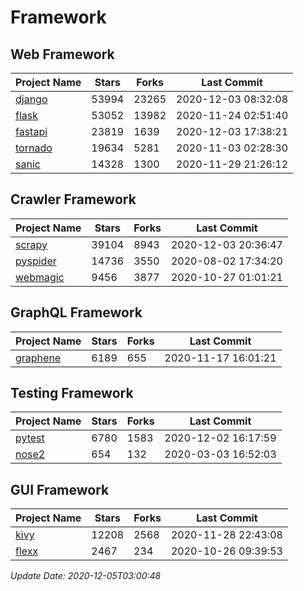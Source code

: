 # Framework

## Web Framework
| Project Name | Stars | Forks | Last Commit |
| ------------ | ----- | ----- | ----------- |
| [django](https://github.com/django/django) | 53994 | 23265 | 2020-12-03 08:32:08 |
| [flask](https://github.com/pallets/flask) | 53052 | 13982 | 2020-11-24 02:51:40 |
| [fastapi](https://github.com/tiangolo/fastapi) | 23819 | 1639 | 2020-12-03 17:38:21 |
| [tornado](https://github.com/tornadoweb/tornado) | 19634 | 5281 | 2020-11-03 02:28:30 |
| [sanic](https://github.com/huge-success/sanic) | 14328 | 1300 | 2020-11-29 21:26:12 |

## Crawler Framework
| Project Name | Stars | Forks | Last Commit |
| ------------ | ----- | ----- | ----------- |
| [scrapy](https://github.com/scrapy/scrapy) | 39104 | 8943 | 2020-12-03 20:36:47 |
| [pyspider](https://github.com/binux/pyspider) | 14736 | 3550 | 2020-08-02 17:34:20 |
| [webmagic](https://github.com/code4craft/webmagic) | 9456 | 3877 | 2020-10-27 01:01:21 |

## GraphQL Framework
| Project Name | Stars | Forks | Last Commit |
| ------------ | ----- | ----- | ----------- |
| [graphene](https://github.com/graphql-python/graphene) | 6189 | 655 | 2020-11-17 16:01:21 |

## Testing Framework
| Project Name | Stars | Forks | Last Commit |
| ------------ | ----- | ----- | ----------- |
| [pytest](https://github.com/pytest-dev/pytest) | 6780 | 1583 | 2020-12-02 16:17:59 |
| [nose2](https://github.com/nose-devs/nose2) | 654 | 132 | 2020-03-03 16:52:03 |

## GUI Framework
| Project Name | Stars | Forks | Last Commit |
| ------------ | ----- | ----- | ----------- |
| [kivy](https://github.com/kivy/kivy) | 12208 | 2568 | 2020-11-28 22:43:08 |
| [flexx](https://github.com/flexxui/flexx) | 2467 | 234 | 2020-10-26 09:39:53 |

*Update Date: 2020-12-05T03:00:48*